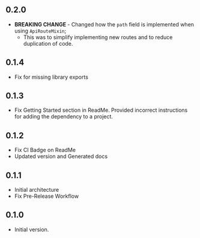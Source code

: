 ## 0.2.0

- **BREAKING CHANGE** - Changed how the `path` field is implemented when using `ApiRouteMixin`;
  - This was to simplify implementing new routes and to reduce duplication of code.

## 0.1.4

- Fix for missing library exports

## 0.1.3

- Fix Getting Started section in ReadMe. Provided incorrect instructions for adding the dependency to a project.

## 0.1.2

- Fix CI Badge on ReadMe
- Updated version and Generated docs

## 0.1.1

- Initial architecture
- Fix Pre-Release Workflow

## 0.1.0

- Initial version.
